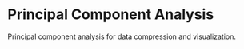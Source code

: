 # Principal Component Analysis
Principal component analysis for data compression and visualization.
